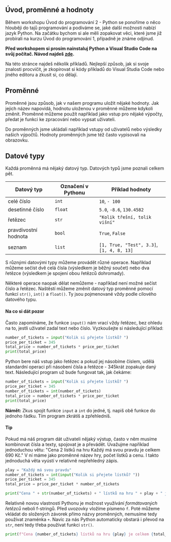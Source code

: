 ## Úvod, proměnné a hodnoty

Během workshopu Úvod do programování 2 - Python se ponoříme o něco hlouběji do tajů programování a podíváme se, jaké další možnosti nabízí jazyk Python. Na začátku bychom si ale měli zopakovat věci, které jsme již probírali na kurzu Úvod do programování 1, případně je známe odjinud.

**Před workshopem si prosím nainstaluj Python a Visual Studio Code na svůj počítač. Návod najdeš [zde](https://kodim.cz/kurzy/uvod-do-progr-1/priprava/jazyky-nastroje/).**

Na této stránce najdeš několik příkladů. Nejlepší způsob, jak si svoje znalosti procvičit, je zkopírovat si kódy příkladů do Visual Studia Code nebo jiného editoru a zkusit si, co dělají.

## Proměnné

Proměnné jsou způsob, jak v našem programu uložit nějaké hodnoty. Jak jejich název napovídá, hodnotu uloženou v proměnné můžeme kdykoli změnit. Proměnné můžeme použít například jako vstup pro nějaké výpočty, předat je funkci ke zpracování nebo vypsat uživateli.

Do proměnných jsme ukládali například vstupy od uživatelů nebo výsledky našich výpočtů. Hodnoty proměnných jsme též často vypisovali na obrazovku.

## Datové typy

Každá proměnná má nějaký datový typ. Datových typů jsme poznali celkem pět.

| Datový typ | Označení v Pythonu | Příklad hodnoty |
|------------|--------------------|-----------------|
| celé číslo |  `int` | `10`, `- 100` |
| desetinné číslo | `float`  | `5.0`, `-8.6`, `130.4582`
| řetězec | `str` | `"Kolik třešní, tolik višní"`
| pravdivostní hodnota | `bool` | `True`, `False`
| seznam | `list` | `[1, True, "Test", 3.3]`, `[1, 4, 8, 13]`

S různými datovými typy můžeme provádět různé operace. Například můžeme sečíst dvě celá čísla (výsledkem je běžný součet) nebo dva řetězce (výsledkem je spojení obou řetězců dohromady). 

Některé operace naopak dělat nemůžeme - například není možné sečíst číslo a řetězec. Naštěstí můžeme změnit datový typ proměnné pomocí funkcí `str()`, `int()` a `float()`. Ty jsou pojmenované vždy podle cílového datového typu.

#### Na co si dát pozor

Často zapomínáme, že funkce `input()` nám vrací vždy řetězec, bez ohledu na to, jestli uživatel zadal text nebo číslo. Vyzkoušejte si následující příklad:

```py
number_of_tickets = input("Kolik si přejete lístků? ")
price_per_ticket = 345
total_price = number_of_tickets * price_per_ticket
print(total_price)
```

Python bere náš vstup jako řetězec a pokud jej násobíme číslem, udělá standardní operaci při násobení čísla a řetězce - 345krát zopakuje daný text. Následující program už bude fungovat tak, jak čekáme:

```py
number_of_tickets = input("Kolik si přejete lístků? ")
price_per_ticket = 345
number_of_tickets = int(number_of_tickets)
total_price = number_of_tickets * price_per_ticket
print(total_price)
```

**Námět:** Zkus spojit funkce `input` a `int` do jedné, tj. napiš obě funkce do jednoho řádku. Tím program zkrátíš a zpřehledníš.

#### Tip

Pokud má náš program dát uživateli nějaký výstup, často v něm musíme kombinovat čísla a texty, spojovat je a převádět. Uvažujme například jednoduchou větu: "Cena 2 lístků na hru Každý má svou pravdu je celkem 690 Kč." V ní máme jako proměnné název hry, počet lístků a cenu. I takto jednoduchá věta vyústí v relativně nepřehledný zápis.


```py
play = "Každý má svou pravdu"
number_of_tickets = int(input("Kolik si přejete lístků? "))
price_per_ticket = 345
total_price = price_per_ticket * number_of_tickets

print("Cena " + str(number_of_tickets) + " lístků na hru " + play + " je celkem " + str(total_price) + " Kč.")
```

Relativně novou vlastností Pythonu je možnost využívání _formátovaných řetězců_ neboli f-stringů. Před uvozovky vložíme písmeno `f`. Poté můžeme vkládat do složených závorek přímo názvy proměnných, nemusíme tedy používat znaménka `+`. Navíc za nás Python automaticky obstará i převod na `str`, není tedy třeba používat funkci `str()`.

```py
print(f"Cena {number_of_tickets} lístků na hru {play} je celkem {total_price} Kč.")
```
